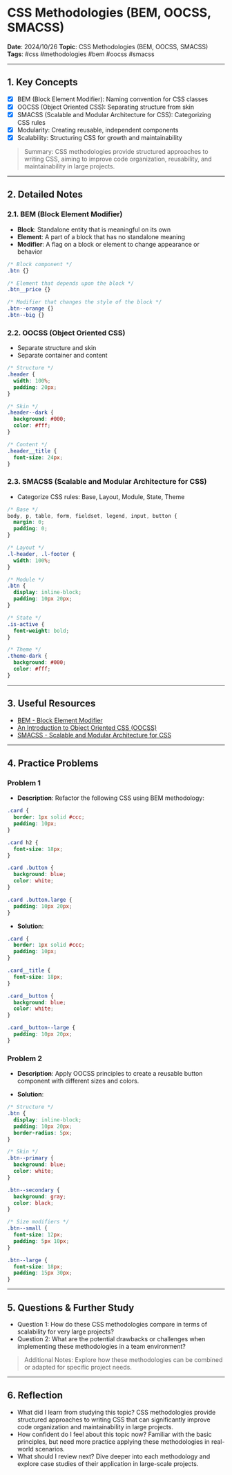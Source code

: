 # CSS Methodologies (BEM, OOCSS, SMACSS)

**Date**: 2024/10/26
**Topic**: CSS Methodologies (BEM, OOCSS, SMACSS)
**Tags**: #css #methodologies #bem #oocss #smacss

---

## 1. Key Concepts

- [x] BEM (Block Element Modifier): Naming convention for CSS classes
- [x] OOCSS (Object Oriented CSS): Separating structure from skin
- [x] SMACSS (Scalable and Modular Architecture for CSS): Categorizing CSS rules
- [x] Modularity: Creating reusable, independent components
- [x] Scalability: Structuring CSS for growth and maintainability

> Summary: CSS methodologies provide structured approaches to writing CSS, aiming to improve code organization, reusability, and maintainability in large projects.

---

## 2. Detailed Notes

### 2.1. BEM (Block Element Modifier)

- **Block**: Standalone entity that is meaningful on its own
- **Element**: A part of a block that has no standalone meaning
- **Modifier**: A flag on a block or element to change appearance or behavior

```css
/* Block component */
.btn {}

/* Element that depends upon the block */ 
.btn__price {}

/* Modifier that changes the style of the block */
.btn--orange {} 
.btn--big {}
```

### 2.2. OOCSS (Object Oriented CSS)

- Separate structure and skin
- Separate container and content

```css
/* Structure */
.header {
  width: 100%;
  padding: 20px;
}

/* Skin */
.header--dark {
  background: #000;
  color: #fff;
}

/* Content */
.header__title {
  font-size: 24px;
}
```

### 2.3. SMACSS (Scalable and Modular Architecture for CSS)

- Categorize CSS rules: Base, Layout, Module, State, Theme

```css
/* Base */
body, p, table, form, fieldset, legend, input, button {
  margin: 0;
  padding: 0;
}

/* Layout */
.l-header, .l-footer {
  width: 100%;
}

/* Module */
.btn {
  display: inline-block;
  padding: 10px 20px;
}

/* State */
.is-active {
  font-weight: bold;
}

/* Theme */
.theme-dark {
  background: #000;
  color: #fff;
}
```

---

## 3. Useful Resources

- [BEM - Block Element Modifier](http://getbem.com/)
- [An Introduction to Object Oriented CSS (OOCSS)](https://www.smashingmagazine.com/2011/12/an-introduction-to-object-oriented-css-oocss/)
- [SMACSS - Scalable and Modular Architecture for CSS](http://smacss.com/)

---

## 4. Practice Problems

### Problem 1

- **Description**: Refactor the following CSS using BEM methodology:

```css
.card {
  border: 1px solid #ccc;
  padding: 10px;
}

.card h2 {
  font-size: 18px;
}

.card .button {
  background: blue;
  color: white;
}

.card .button.large {
  padding: 10px 20px;
}
```

- **Solution**:

```css
.card {
  border: 1px solid #ccc;
  padding: 10px;
}

.card__title {
  font-size: 18px;
}

.card__button {
  background: blue;
  color: white;
}

.card__button--large {
  padding: 10px 20px;
}
```

### Problem 2

- **Description**: Apply OOCSS principles to create a reusable button component with different sizes and colors.

- **Solution**:

```css
/* Structure */
.btn {
  display: inline-block;
  padding: 10px 20px;
  border-radius: 5px;
}

/* Skin */
.btn--primary {
  background: blue;
  color: white;
}

.btn--secondary {
  background: gray;
  color: black;
}

/* Size modifiers */
.btn--small {
  font-size: 12px;
  padding: 5px 10px;
}

.btn--large {
  font-size: 18px;
  padding: 15px 30px;
}
```

---

## 5. Questions & Further Study

- Question 1: How do these CSS methodologies compare in terms of scalability for very large projects?
- Question 2: What are the potential drawbacks or challenges when implementing these methodologies in a team environment?

> Additional Notes: Explore how these methodologies can be combined or adapted for specific project needs.

---

## 6. Reflection

- What did I learn from studying this topic? CSS methodologies provide structured approaches to writing CSS that can significantly improve code organization and maintainability in large projects.
- How confident do I feel about this topic now? Familiar with the basic principles, but need more practice applying these methodologies in real-world scenarios.
- What should I review next? Dive deeper into each methodology and explore case studies of their application in large-scale projects.

